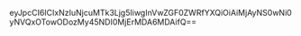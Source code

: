 eyJpcCI6ICIxNzIuNjcuMTk3Ljg5IiwgInVwZGF0ZWRfYXQiOiAiMjAyNS0wNi0yNVQxOTowODozMy45NDI0MjErMDA6MDAifQ==